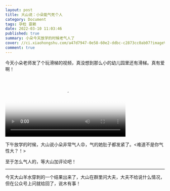 ```yaml
---
layout: post
title: 大山说：小朵能气死个人
category: Document
tags: 孕检 耍赖
date: 2022-03-10 11:03:46
published: true
summary: 小朵今天放学的时候老气人了
cover: //ci.xiaohongshu.com/a47d7947-0e58-60e2-ddbc-c2873cc0ab07?imageView2/2/w/1080/format/jpg
comment: true
---
```


今天小朵老师发了个玩滑梯的视频，真没想到那么小的幼儿园里还有滑梯。真有爱啊！

<!--
[![幼儿园滑滑梯](//ci.xiaohongshu.com/a47d7947-0e58-60e2-ddbc-c2873cc0ab07?imageView2/2/w/1080/format/jpg)](https://www.xiaohongshu.com/discovery/item/622c1c1c0000000001027f38)
-->

<video class="xhs_video" controls="controls" objectfit="contain" width="380px" poster="//ci.xiaohongshu.com/a47d7947-0e58-60e2-ddbc-c2873cc0ab07?imageView2/2/w/1080/format/jpg" src="622c1c1c0000000001027f38"></video>

下午放学的时候，大山说小朵非常气人😡，气的她肚子都发紧了。<难道不是你气性大？！>

至于怎么气人的，等大山加评论吧！

---

今天大山羊水穿刺的一个结果出来了，大山在群里问大夫，大夫不给说什么情况，但在公众号上问就给回了，说木有事！
